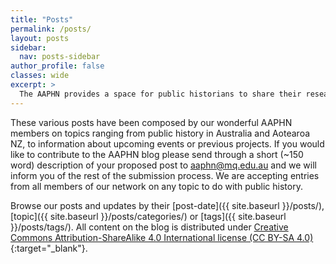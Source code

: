 ```yaml
---
title: "Posts"
permalink: /posts/
layout: posts
sidebar:
  nav: posts-sidebar
author_profile: false
classes: wide
excerpt: >
  The AAPHN provides a space for public historians to share their research through short blog posts on a range of public history and heritage topics relating to Aotearoa NZ and Australia.
---
```

These various posts have been composed by our wonderful AAPHN members on topics ranging from public history in Australia and Aotearoa NZ, to information about upcoming events or previous projects. If you would like to contribute to the AAPHN blog please send through a short (~150 word) description of your proposed post to <aaphn@mq.edu.au> and we will inform you of the rest of the submission process. We are accepting entries from all members of our network on any topic to do with public history.

Browse our posts and updates by their [post-date]({{ site.baseurl }}/posts/), [topic]({{ site.baseurl }}/posts/categories/) or [tags]({{ site.baseurl }}/posts/tags/). All content on the blog is distributed under [Creative Commons Attribution-ShareAlike 4.0 International license (CC BY-SA 4.0)](https://creativecommons.org/licenses/by-sa/4.0/){:target="_blank"}.
